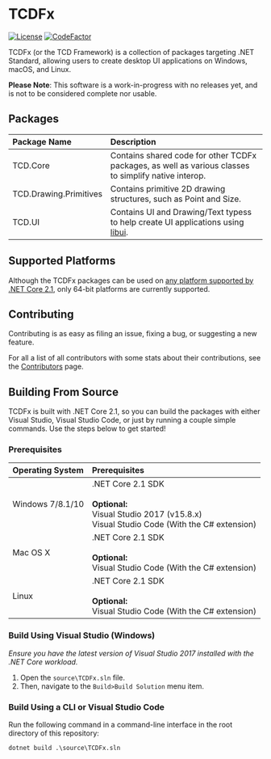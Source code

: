 # TCDFx
[![License](https://img.shields.io/badge/License-MIT-blue.svg?longCache=true)](https://github.com/tom-corwin/LibUISharp/blob/master/LICENSE.md)
[![CodeFactor](https://www.codefactor.io/repository/github/tacdevel/tcdfx/badge)](https://www.codefactor.io/repository/github/tacdevel/tcdfx)
<!--
[![Build status](https://ci.appveyor.com/api/projects/status/o2y9fu126dqmi4pv?svg=true)](https://ci.appveyor.com/project/tom-corwin/libuisharp)
[![NuGet](https://img.shields.io/nuget/vpre/LibUISharp.svg)](https://www.nuget.org/packages/LibUISharp)
-->
TCDFx (or the TCD Framework) is a collection of packages targeting .NET Standard, allowing users to create desktop UI applications on Windows, macOS, and Linux.

**Please Note**: This software is a work-in-progress with no releases yet, and is not to be considered complete nor usable.

## Packages

| Package Name           | Description                                                                                                         |
| :--------------------- | :------------------------------------------------------------------------------------------------------------------ |
| TCD.Core               | Contains shared code for other TCDFx packages, as well as various classes to simplify native interop.               |
| TCD.Drawing.Primitives | Contains primitive 2D drawing structures, such as Point and Size.                                                   |
| TCD.UI                 | Contains UI and Drawing/Text typess to help create UI applications using [libui](https://github.com/andlabs/libui). |


<!--
## Obtaining the Libraries

Add this line to you `csproj` project file:

```
<PackageReference Include="{PACKAGE_NAME}" Version="0.1.0" />
```
-->

## Supported Platforms

Although the TCDFx packages can be used on [any platform supported by .NET Core 2.1](https://github.com/dotnet/core/blob/master/release-notes/2.1/2.1-supported-os.md), only 64-bit platforms are currently supported.

## Contributing

Contributing is as easy as filing an issue, fixing a bug, or suggesting a new feature.

For all a list of all contributors with some stats about their contributions, see the [Contributors](https://github.com/tacdevel/TCDFx/graphs/contributors) page.

## Building From Source

TCDFx is built with .NET Core 2.1, so you can build the packages with either Visual Studio, Visual Studio Code,
or just by running a couple simple commands. Use the steps below to get started!

### Prerequisites

| Operating System | Prerequisites                                                                                                            |
| :--------------- | :----------------------------------------------------------------------------------------------------------------------- |
| Windows 7/8.1/10 | .NET Core 2.1 SDK<br/><br/>**Optional:**<br/>Visual Studio 2017 (v15.8.x)<br/>Visual Studio Code (With the C# extension) |
| Mac OS X         | .NET Core 2.1 SDK<br/><br/>**Optional:**<br/>Visual Studio Code (With the C# extension)                                  |
| Linux            | .NET Core 2.1 SDK<br/><br/>**Optional:**<br/>Visual Studio Code (With the C# extension)                                  |

### Build Using Visual Studio (Windows)

*Ensure you have the latest version of Visual Studio 2017 installed with the .NET Core workload.*

1. Open the `source\TCDFx.sln` file.
2. Then, navigate to the `Build>Build Solution` menu item.

### Build Using a CLI or Visual Studio Code

Run the following command in a command-line interface in the root directory of this repository:

```
dotnet build .\source\TCDFx.sln
```